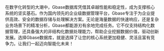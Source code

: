 在数字化转型的大潮中，Gbase数据库凭借其卓越性能和稳定性，成为支撑核心系统的坚实基石。作为国内领先的企业级数据管理平台，Gbase专注于为企业提供高效、安全的数据存储与处理解决方案。无论是海量数据的快速响应，还是复杂业务场景下的精准分析，Gbase都能游刃有余地完成任务。它不仅支持结构化数据管理，还具备强大的非结构化数据处理能力，帮助企业挖掘数据价值，驱动创新发展。选择Gbase数据库，就是选择了让您的核心系统更加稳健、灵活且富有竞争力。让我们一起迈向智能化未来！